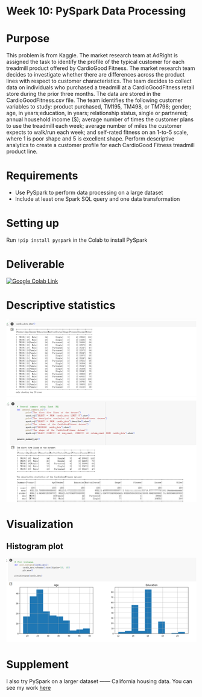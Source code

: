 # Week 10: PySpark Data Processing

# Purpose
This problem is from Kaggle. The market research team at AdRight is assigned the task to identify the profile of the typical customer for each treadmill product offered by CardioGood Fitness. The market research team decides to investigate whether there are differences across the product lines with respect to customer characteristics. The team decides to collect data on individuals who purchased a treadmill at a CardioGoodFitness retail store during the prior three months. The data are stored in the CardioGoodFitness.csv file. The team identifies the following customer variables to study: product purchased, TM195, TM498, or TM798; gender; age, in years;education, in years; relationship status, single or partnered; annual household income ($); average number of times the customer plans to use the treadmill each week; average number of miles the customer expects to walk/run each week; and self-rated fitness on an 1-to-5 scale, where 1 is poor shape and 5 is excellent shape. Perform descriptive analytics to create a customer profile for each CardioGood Fitness treadmill product line.

# Requirements
- Use PySpark to perform data processing on a large dataset
- Include at least one Spark SQL query and one data transformation


# Setting up
Run `!pip install pyspark` in the Colab to install PySpark

# Deliverable

[![Google Colab Link](https://colab.research.google.com/assets/colab-badge.svg)](https://colab.research.google.com/drive/1A-RRuYbrH-69fO6W3BcPvdbRVTO8iTdP?usp=sharing)


# Descriptive statistics
![Alt text](image-2.png)
![Alt text](image-3.png)

# Visualization
## Histogram plot
![Alt text](image-5.png)

# Supplement
I also try PySpark on a larger dataset —— California housing data. You can see my work [here](https://colab.research.google.com/drive/1A-RRuYbrH-69fO6W3BcPvdbRVTO8iTdP#scrollTo=aNG_yWpLOIqa&line=1&uniqifier=1)


